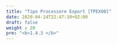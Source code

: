 ```yaml
--- 
title: "Tipo Processore Export [TPEX00]"
date: 2020-04-24T22:47:10+02:00
draft: false
weight : 20
pre: "<b>1.4.3 </b>"
---
```

